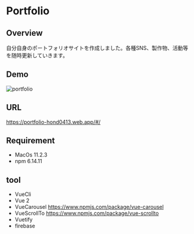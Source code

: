# Portfolio

## Overview
自分自身のポートフォリオサイトを作成しました。各種SNS、製作物、活動等を随時更新していきます。

## Demo
![portfolio](https://user-images.githubusercontent.com/62871691/119521109-cfebcf00-bdb5-11eb-866d-012698178aeb.gif)

## URL
https://portfolio-hond0413.web.app/#/

## Requirement
* MacOs 11.2.3
* npm 6.14.11

## tool
* VueCli
* Vue 2
* VueCarousel https://www.npmjs.com/package/vue-carousel
* VueScrollTo https://www.npmjs.com/package/vue-scrollto
* Vuetify 
* firebase
